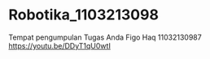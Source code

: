 # Robotika_1103213098
Tempat pengumpulan Tugas
Anda Figo Haq
11032130987
https://youtu.be/DDyT1qU0wtI
